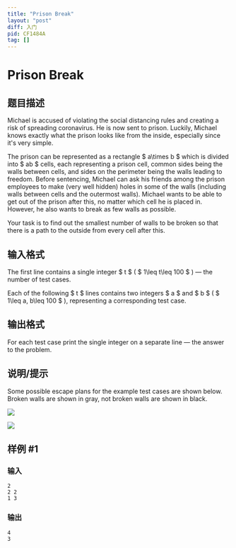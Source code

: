 ```yaml
---
title: "Prison Break"
layout: "post"
diff: 入门
pid: CF1484A
tag: []
---
```


# Prison Break

## 题目描述

Michael is accused of violating the social distancing rules and creating a risk of spreading coronavirus. He is now sent to prison. Luckily, Michael knows exactly what the prison looks like from the inside, especially since it's very simple.

The prison can be represented as a rectangle $ a\times b $ which is divided into $ ab $ cells, each representing a prison cell, common sides being the walls between cells, and sides on the perimeter being the walls leading to freedom. Before sentencing, Michael can ask his friends among the prison employees to make (very well hidden) holes in some of the walls (including walls between cells and the outermost walls). Michael wants to be able to get out of the prison after this, no matter which cell he is placed in. However, he also wants to break as few walls as possible.

Your task is to find out the smallest number of walls to be broken so that there is a path to the outside from every cell after this.

## 输入格式

The first line contains a single integer $ t $ ( $ 1\leq t\leq 100 $ ) — the number of test cases.

Each of the following $ t $ lines contains two integers $ a $ and $ b $ ( $ 1\leq a, b\leq 100 $ ), representing a corresponding test case.

## 输出格式

For each test case print the single integer on a separate line — the answer to the problem.

## 说明/提示

Some possible escape plans for the example test cases are shown below. Broken walls are shown in gray, not broken walls are shown in black.

![](https://cdn.luogu.com.cn/upload/vjudge_pic/CF1484A/a4659585fb5a010bae617b961924fcd595e6f78a.png)

![](https://cdn.luogu.com.cn/upload/vjudge_pic/CF1484A/4c54b6f42b6a89eb061e6459fc4f87678206d125.png)

## 样例 #1

### 输入

```
2
2 2
1 3
```

### 输出

```
4
3
```

